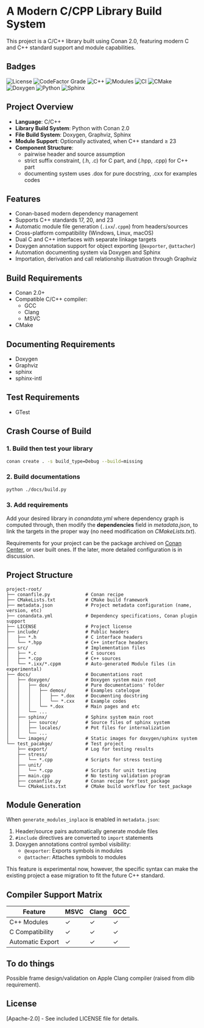# A Modern C/CPP Library Build System

This project is a C/C++ library built using Conan 2.0, featuring modern C and C++ standard support and module 
capabilities.

## Badges

![License](https://img.shields.io/github/license/CubicZebra/fcpp?color=blue&label=license)
![CodeFactor Grade](https://img.shields.io/codefactor/grade/github/CubicZebra/fcpp?label=code%20quality&logo=codefactor)
![C++](https://img.shields.io/badge/C%2B%2B-17%2F20%2F23-blue?logo=c%2B%2B&logoColor=white)
![Modules](https://img.shields.io/badge/modules-C%2B%2B23%20experimental-purple?logo=c%2B%2B&logoColor=white)
![CI](https://github.com/CubicZebra/fcpp/actions/workflows/main.yml/badge.svg)
![CMake](https://img.shields.io/badge/cmake-3.28%2B-orange?logo=cmake)
![Doxygen](https://img.shields.io/badge/docs-Doxygen-green?logo=doxygen&logoColor=white)
![Python](https://img.shields.io/badge/python-3.10%2B-blue?logo=python)
![Sphinx](https://img.shields.io/badge/docs-Sphinx-blue?logo=readthedocs&logoColor=white)

## Project Overview

- **Language**: C/C++
- **Library Build System**: Python with Conan 2.0
- **File Build System**: Doxygen, Graphviz, Sphinx
- **Module Support**: Optionally activated, when C++ standard ≥ 23
- **Component Structure**:
    - pairwise header and source assumption
    - strict suffix constraint, (.h, .c) for C part, and (.hpp, .cpp) for C++ part
    - documenting system uses .dox for pure docstring, .cxx for examples codes

## Features

- Conan-based modern dependency management
- Supports C++ standards 17, 20, and 23
- Automatic module file generation (`.ixx`/`.cppm`) from headers/sources
- Cross-platform compatibility (Windows, Linux, macOS)
- Dual C and C++ interfaces with separate linkage targets
- Doxygen annotation support for object exporting (`@exporter`, `@attacher`)
- Automation documenting system via Doxygen and Sphinx
- Importation, derivation and call relationship illustration through Graphviz

## Build Requirements

- Conan 2.0+
- Compatible C/C++ compiler:
    - GCC
    - Clang
    - MSVC
- CMake

## Documenting Requirements

- Doxygen
- Graphviz
- sphinx
- sphinx-intl

## Test Requirements

- GTest

## Crash Course of Build

### 1. Build then test your library

```bash
conan create . -s build_type=Debug --build=missing
```

### 2. Build documentations

```bash
python ./docs/build.py
```

### 3. Add requirements

Add your desired library in *conandata.yml* where dependency graph is computed through, then modify the 
**dependencies** field in *metadata.json*, to link the targets in the proper way (no need modification
on *CMakeLists.txt*).

Requirements for your project can be the package archived on [Conan Center](https://conan.io/center), or user 
built ones. If the later, more detailed configuration is in discussion.

## Project Structure

```
project-root/
├── conanfile.py             # Conan recipe
├── CMakeLists.txt           # CMake build framework
├── metadata.json            # Project metadata configuration (name, version, etc)
├── conandata.yml            # Dependency specifications, Conan plugin support
├── LICENSE                  # Project license
├── include/                 # Public headers
│   ├── *.h                  # C interface headers
│   └── *.hpp                # C++ interface headers
├── src/                     # Implementation files
│   ├── *.c                  # C sources
│   ├── *.cpp                # C++ sources
│   └── *.ixx/*.cppm         # Auto-generated Module files (in experimental)
├── docs/                    # Documentations root
│   ├── doxygen/             # Doxygen system main root
│   │   ├── dox/             # Pure documentations' folder
│   │   │   ├── demos/       # Examples catelogue
│   │   │   │   ├── *.dox    # Documenting docstring
│   │   │   │   └── *.cxx    # Example codes
│   │   │   └── *.dox        # Main pages and etc
│   │   └── ...
│   ├── sphinx/              # Sphinx system main root
│   │   ├── source/          # Source files of sphinx system
│   │   ├── locales/         # Pot files for internalization
│   │   └── ...
│   └── images/              # Static images for doxygen/sphinx system
└── test_pacakge/            # Test project
    ├── export/              # Log for testing results
    ├── stress/ 
    │   └── *.cpp            # Scripts for stress testing
    ├── unit/
    │   └── *.cpp            # Scripts for unit testing
    ├── main.cpp             # No testing validation program
    ├── conanfile.py         # Conan recipe for test_package
    └── CMakeLists.txt       # CMake build workflow for test_package
```

## Module Generation

When `generate_modules_inplace` is enabled in `metadata.json`:

1. Header/source pairs automatically generate module files
2. `#include` directives are converted to `import` statements
3. Doxygen annotations control symbol visibility:
    - `@exporter`: Exports symbols in modules
    - `@attacher`: Attaches symbols to modules

This feature is experimental now, however, the specific syntax can make the existing project a ease 
migration to fit the future C++ standard.

## Compiler Support Matrix

| Feature          | MSVC | Clang | GCC |
|------------------|------|-------|-----|
| C++ Modules      | ✓    | ✓     | ✓   |
| C Compatibility  | ✓    | ✓     | ✓   |
| Automatic Export | ✓    | ✓     | ✓   |

## To do things

Possible frame design/validation on Apple Clang compiler (raised from dlib requirement).

## License

[Apache-2.0] - See included LICENSE file for details.